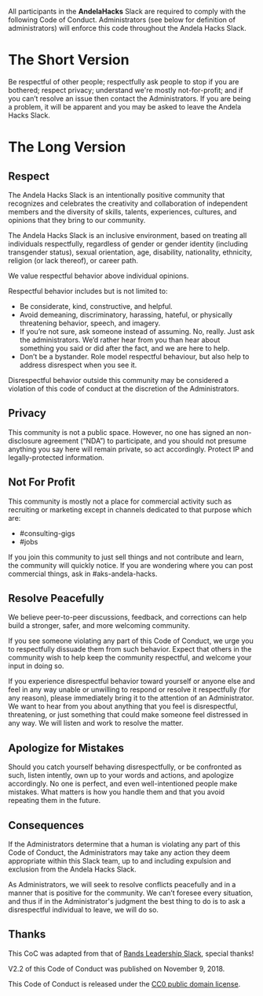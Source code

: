 All participants in the **AndelaHacks** Slack are required to comply with the following Code of Conduct. Administrators (see below for definition of administrators) will enforce this code throughout the Andela Hacks Slack.

# The Short Version

Be respectful of other people; respectfully ask people to stop if you are bothered; respect privacy; understand we're mostly not-for-profit; and if you can’t resolve an issue then contact the Administrators. If you are being a problem, it will be apparent and you may be asked to leave the Andela Hacks Slack.

# The Long Version

## Respect

The Andela Hacks Slack is an intentionally positive community that recognizes and celebrates the creativity and collaboration of independent members and the diversity of skills, talents, experiences, cultures, and opinions that they bring to our community.

The Andela Hacks Slack is an inclusive environment, based on treating all individuals respectfully, regardless of gender or gender identity (including transgender status), sexual orientation, age, disability, nationality, ethnicity, religion (or lack thereof), or career path.

We value respectful behavior above individual opinions.

Respectful behavior includes but is not limited to:

* Be considerate, kind, constructive, and helpful.
* Avoid demeaning, discriminatory, harassing, hateful, or physically threatening behavior, speech, and imagery.
* If you’re not sure, ask someone instead of assuming. No, really. Just ask the administrators. We’d rather hear from you than hear about something you said or did after the fact, and we are here to help.
* Don’t be a bystander. Role model respectful behaviour, but also help to address disrespect when you see it. 

Disrespectful behavior outside this community may be considered a violation of this code of conduct at the discretion of the Administrators.

## Privacy

This community is not a public space. However, no one has signed an non-disclosure agreement (“NDA”) to participate, and you should not presume anything you say here will remain private, so act accordingly. Protect IP and legally-protected information.

## Not For Profit

This community is mostly not a place for commercial activity such as recruiting or marketing except in channels dedicated to that purpose which are:

* #consulting-gigs
* #jobs

If you join this community to just sell things and not contribute and learn, the community will quickly notice. If you are wondering where you can post commercial things, ask in #aks-andela-hacks. 

## Resolve Peacefully

We believe peer-to-peer discussions, feedback, and corrections can help build a stronger, safer, and more welcoming community.

If you see someone violating any part of this Code of Conduct, we urge you to respectfully dissuade them from such behavior. Expect that others in the community wish to help keep the community respectful, and welcome your input in doing so.

If you experience disrespectful behavior toward yourself or anyone else and feel in any way unable or unwilling to respond or resolve it respectfully (for any reason), please immediately bring it to the attention of an Administrator. We want to hear from you about anything that you feel is disrespectful, threatening, or just something that could make someone feel distressed in any way. We will listen and work to resolve the matter.

## Apologize for Mistakes

Should you catch yourself behaving disrespectfully, or be confronted as such, listen intently, own up to your words and actions, and apologize accordingly. No one is perfect, and even well-intentioned people make mistakes. What matters is how you handle them and that you avoid repeating them in the future.

## Consequences

If the Administrators determine that a human is violating any part of this Code of Conduct, the Administrators may take any action they deem appropriate within this Slack team, up to and including expulsion and exclusion from the Andela Hacks Slack.

As Administrators, we will seek to resolve conflicts peacefully and in a manner that is positive for the community. We can’t foresee every situation, and thus if in the Administrator's judgment the best thing to do is to ask a disrespectful individual to leave, we will do so. 


## Thanks

This CoC was adapted from that of [Rands Leadership Slack](https://github.com/randsleadershipslack/documents-and-resources/blob/master/code-of-conduct.md), special thanks!

V2.2 of this Code of Conduct was published on November 9, 2018.

This Code of Conduct is released under the [CC0 public domain license](https://creativecommons.org/publicdomain/zero/1.0/).
